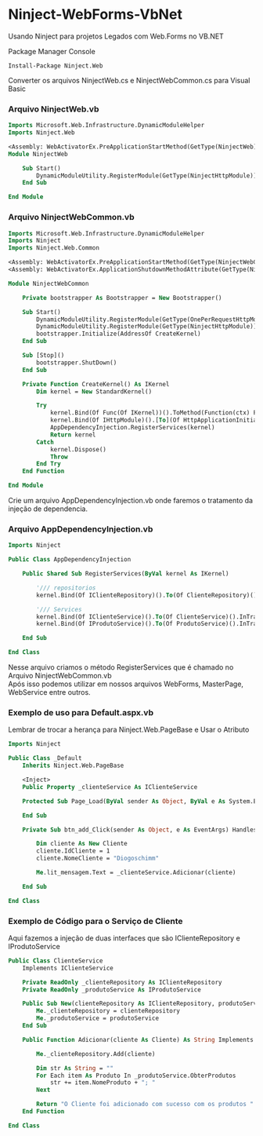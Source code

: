 # Ninject-WebForms-VbNet
Usando Ninject para projetos Legados com Web.Forms no VB.NET

Package Manager Console

```
Install-Package Ninject.Web
```

Converter os arquivos NinjectWeb.cs e NinjectWebCommon.cs para Visual Basic  

### Arquivo NinjectWeb.vb

```vb
Imports Microsoft.Web.Infrastructure.DynamicModuleHelper
Imports Ninject.Web

<Assembly: WebActivatorEx.PreApplicationStartMethod(GetType(NinjectWeb), "Start")>
Module NinjectWeb

    Sub Start()
        DynamicModuleUtility.RegisterModule(GetType(NinjectHttpModule))
    End Sub

End Module
```

### Arquivo NinjectWebCommon.vb

```vb
Imports Microsoft.Web.Infrastructure.DynamicModuleHelper
Imports Ninject
Imports Ninject.Web.Common

<Assembly: WebActivatorEx.PreApplicationStartMethod(GetType(NinjectWebCommon), "Start")>
<Assembly: WebActivatorEx.ApplicationShutdownMethodAttribute(GetType(NinjectWebCommon), "Stop")>

Module NinjectWebCommon

    Private bootstrapper As Bootstrapper = New Bootstrapper()

    Sub Start()
        DynamicModuleUtility.RegisterModule(GetType(OnePerRequestHttpModule))
        DynamicModuleUtility.RegisterModule(GetType(NinjectHttpModule))
        bootstrapper.Initialize(AddressOf CreateKernel)
    End Sub

    Sub [Stop]()
        bootstrapper.ShutDown()
    End Sub

    Private Function CreateKernel() As IKernel
        Dim kernel = New StandardKernel()

        Try
            kernel.Bind(Of Func(Of IKernel))().ToMethod(Function(ctx) Function() New Bootstrapper().Kernel)
            kernel.Bind(Of IHttpModule)().[To](Of HttpApplicationInitializationHttpModule)()
            AppDependencyInjection.RegisterServices(kernel)
            Return kernel
        Catch
            kernel.Dispose()
            Throw
        End Try
    End Function

End Module
```

Crie um arquivo AppDependencyInjection.vb onde faremos o tratamento da injeção de dependencia.  

### Arquivo AppDependencyInjection.vb

```vb
Imports Ninject

Public Class AppDependencyInjection

    Public Shared Sub RegisterServices(ByVal kernel As IKernel)

        '/// repositorios
        kernel.Bind(Of IClienteRepository)().To(Of ClienteRepository)().InTransientScope()

        '/// Services
        kernel.Bind(Of IClienteService)().To(Of ClienteService)().InTransientScope()
        kernel.Bind(Of IProdutoService)().To(Of ProdutoService)().InTransientScope()

    End Sub

End Class

```

Nesse arquivo criamos o método RegisterServices que é chamado no Arquivo NinjectWebCommon.vb  
Após isso podemos utilizar em nossos arquivos WebForms, MasterPage, WebService entre outros.

### Exemplo de uso para Default.aspx.vb

Lembrar de trocar a herança para Ninject.Web.PageBase e Usar o Atributo <Inject>

```vb
Imports Ninject

Public Class _Default
    Inherits Ninject.Web.PageBase

    <Inject>
    Public Property _clienteService As IClienteService

    Protected Sub Page_Load(ByVal sender As Object, ByVal e As System.EventArgs) Handles Me.Load

    End Sub

    Private Sub btn_add_Click(sender As Object, e As EventArgs) Handles btn_add.Click

        Dim cliente As New Cliente
        cliente.IdCliente = 1
        cliente.NomeCliente = "Diogoschimm"

        Me.lit_mensagem.Text = _clienteService.Adicionar(cliente)

    End Sub

End Class
```

### Exemplo de Código para o Serviço de Cliente

Aqui fazemos a injeção de duas interfaces que são IClienteRepository e IProdutoService

```vb
Public Class ClienteService
    Implements IClienteService

    Private ReadOnly _clienteRepository As IClienteRepository
    Private ReadOnly _produtoService As IProdutoService

    Public Sub New(clienteRepository As IClienteRepository, produtoService As IProdutoService)
        Me._clienteRepository = clienteRepository
        Me._produtoService = produtoService
    End Sub

    Public Function Adicionar(cliente As Cliente) As String Implements IClienteService.Adicionar

        Me._clienteRepository.Add(cliente)

        Dim str As String = ""
        For Each item As Produto In _produtoService.ObterProdutos
            str += item.NomeProduto + "; "
        Next

        Return "O Cliente foi adicionado com sucesso com os produtos " + str
    End Function

End Class
```



